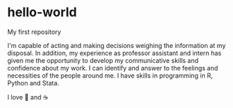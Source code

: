 # hello-world
My first repository


I'm capable of acting and making decisions weighing the information at my disposal. In addition, my experience as professor assistant and intern has given me the opportunity to develop my communicative skills and confidence about my work. I can identify and answer to the feelings and necessities of the people around me. I have skills in programming in R, Python and Stata.

I love :pizza: and :coffee:
